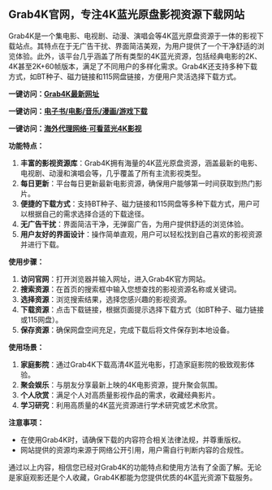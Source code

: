 <h2>Grab4K官网，专注4K蓝光原盘影视资源下载网站</h2>
<p>Grab4K是一个集电影、电视剧、动漫、演唱会等4K蓝光原盘资源于一体的影视下载站点。其特点在于无广告干扰、界面简洁美观，为用户提供了一个干净舒适的浏览体验。此外，该平台几乎涵盖了所有类型的4K蓝光资源，包括经典电影的2K、4K甚至2K+60帧版本，满足了不同用户的多样化需求。Grab4K还支持多种下载方式，如BT种子、磁力链接和115网盘链接，方便用户灵活选择下载方式。</p>
<p><strong>一键访问：</strong><a href="https://www.ggonav.com/sites/5828.html " target="_blank"><strong>Grab4K最新网址</strong></a></p>
<p><strong>一键访问：</strong><a href="https://wangpanziyuan.pages.dev/" target="_blank"><strong>电子书/电影/音乐/漫画/游戏下载</strong></a></p>
<p><strong>一键访问：</strong><a href="http://ip.harmonylink.net/share/e82025" target="_blank"><strong>海外代理网络·可看蓝光4K影视</strong></a></p>
<p><strong>功能特点：</strong></p>
<ol>
  <li><strong>丰富的影视资源库</strong>：Grab4K拥有海量的4K蓝光原盘资源，涵盖最新的电影、电视剧、动漫和演唱会等，几乎覆盖了所有主流影视类型。</li>
  <li><strong>每日更新</strong>：平台每日更新最新电影资源，确保用户能够第一时间获取到热门影片。</li>
  <li><strong>便捷的下载方式</strong>：支持BT种子、磁力链接和115网盘等多种下载方式，用户可以根据自己的需求选择合适的下载途径。</li>
  <li><strong>无广告干扰</strong>：界面简洁干净，无弹窗广告，为用户提供舒适的浏览体验。</li>
  <li><strong>用户友好的界面设计</strong>：操作简单直观，用户可以轻松找到自己喜欢的影视资源并进行下载。</li>
</ol>
<p><strong>使用步骤：</strong></p>
<ol>
  <li><strong>访问官网</strong>：打开浏览器并输入网址，进入Grab4K官方网站。</li>
  <li><strong>搜索资源</strong>：在首页的搜索框中输入您想查找的影视资源名称或关键词。</li>
  <li><strong>选择资源</strong>：浏览搜索结果，选择您感兴趣的影视资源。</li>
  <li><strong>下载资源</strong>：点击下载链接，根据页面提示选择下载方式（如BT种子、磁力链接或115网盘）。</li>
  <li><strong>保存资源</strong>：确保网盘空间充足，完成下载后将文件保存到本地设备。</li>
</ol>
<p><strong>使用场景：</strong></p>
<ol>
  <li><strong>家庭影院</strong>：通过Grab4K下载高清4K蓝光电影，打造家庭影院的极致观影体验。</li>
  <li><strong>聚会娱乐</strong>：与朋友分享最新上映的4K电影资源，提升聚会氛围。</li>
  <li><strong>个人欣赏</strong>：满足个人对高质量影视作品的需求，收藏经典影片。</li>
  <li><strong>学习研究</strong>：利用高质量的4K蓝光资源进行学术研究或艺术欣赏。</li>
</ol>
<p><strong>注意事项：</strong></p>
<ul>
  <li>在使用Grab4K时，请确保下载的内容符合相关法律法规，并尊重版权。</li>
  <li>网站提供的资源均来源于网络公开引用，用户需自行判断内容的合规性。</li>
</ul>
<p>通过以上内容，相信您已经对Grab4K的功能特点和使用方法有了全面了解。无论是家庭观影还是个人收藏，Grab4K都能为您提供优质的4K蓝光资源下载服务。</p>
